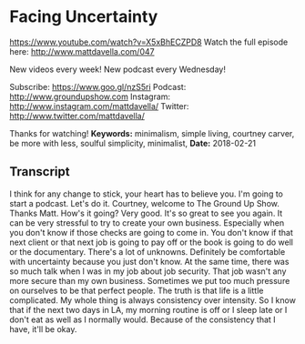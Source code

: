 # Facing Uncertainty
https://www.youtube.com/watch?v=X5xBhECZPD8
Watch the full episode here:
http://www.mattdavella.com/047

New videos every week! New podcast every Wednesday!

Subscribe:  https://www.goo.gl/nzS5ri
Podcast:  http://www.groundupshow.com
Instagram:  http://www.instagram.com/mattdavella/
Twitter:  http://www.twitter.com/mattdavella/

Thanks for watching!
**Keywords:** minimalism, simple living, courtney carver, be more with less, soulful simplicity, minimalist, 
**Date:** 2018-02-21

## Transcript
 I think for any change to stick, your heart has to believe you. I'm going to start a podcast. Let's do it. Courtney, welcome to The Ground Up Show. Thanks Matt. How's it going? Very good. It's so great to see you again. It can be very stressful to try to create your own business. Especially when you don't know if those checks are going to come in. You don't know if that next client or that next job is going to pay off or the book is going to do well or the documentary. There's a lot of unknowns. Definitely be comfortable with uncertainty because you just don't know. At the same time, there was so much talk when I was in my job about job security. That job wasn't any more secure than my own business. Sometimes we put too much pressure on ourselves to be that perfect people. The truth is that life is a little complicated. My whole thing is always consistency over intensity. So I know that if the next two days in LA, my morning routine is off or I sleep late or I don't eat as well as I normally would. Because of the consistency that I have, it'll be okay.
